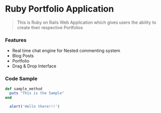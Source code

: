 # Ruby Portfolio Application


 > This is Ruby on Rails Web Application which gives users the ability to create their respective Portfolios

 ### Features

 - Real time chat engine for Nested commenting system
 - Blog Posts
 - Portfolio
 - Drag & Drop Interface

 ### Code Sample

 ```Ruby
 def sample_method
   puts "This is the Sample"
 end
 ```

 ```JavaScript
   alert('Hello there!!!')
 ```
